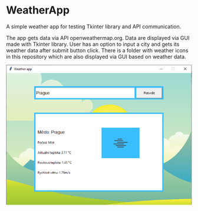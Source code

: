 # WeatherApp
A simple weather app for testing Tkinter library and API communication.

The app gets data via API openweathermap.org. Data are displayed via GUI made with Tkinter library. User has an option to input a city
and gets its weather data after submit button click. There is a folder with weather icons in this repository which are also displayed
via GUI based on weather data.

![Screenshot](wa_img.png)
